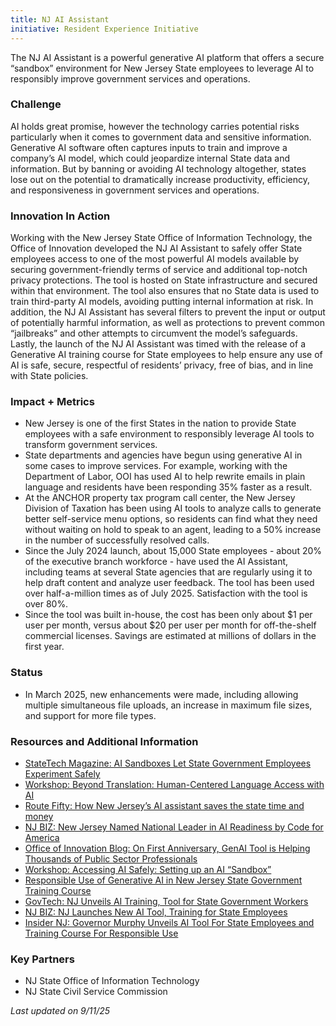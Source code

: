 ```yaml
---
title: NJ AI Assistant
initiative: Resident Experience Initiative
---
```


The NJ AI Assistant is a powerful generative AI platform that offers a secure “sandbox” environment for New Jersey State employees to leverage AI to responsibly improve government services and operations. 

### Challenge

AI holds great promise, however the technology carries potential risks particularly when it comes to government data and sensitive information. Generative AI software often captures inputs to train and improve a company’s AI model, which could jeopardize internal State data and information. But by banning or avoiding AI technology altogether, states lose out on the potential to dramatically increase productivity, efficiency, and responsiveness in government services and operations. 

### Innovation In Action

Working with the New Jersey State Office of Information Technology, the Office of Innovation developed the NJ AI Assistant to safely offer State employees access to one of the most powerful AI models available by securing government-friendly terms of service and additional top-notch privacy protections. The tool is hosted on State infrastructure and secured within that environment. The tool also ensures that no State data is used to train third-party AI models, avoiding putting internal information at risk. In addition, the NJ AI Assistant has several filters to prevent the input or output of potentially harmful information, as well as protections to prevent common “jailbreaks” and other attempts to circumvent the model’s safeguards. Lastly, the launch of the NJ AI Assistant was timed with the release of a Generative AI training course for State employees to help ensure any use of AI is safe, secure, respectful of residents’ privacy, free of bias, and in line with State policies.

### Impact \+ Metrics

* New Jersey is one of the first States in the nation to provide State employees with a safe environment to responsibly leverage AI tools to transform government services.   
* State departments and agencies have begun using generative AI in some cases to improve services. For example, working with the Department of Labor, OOI has used AI to help rewrite emails in plain language and residents have been responding 35% faster as a result.   
* At the ANCHOR property tax program call center, the New Jersey Division of Taxation has been using AI tools to analyze calls to generate better self-service menu options, so residents can find what they need without waiting on hold to speak to an agent, leading to a 50% increase in the number of successfully resolved calls.   
* Since the July 2024 launch, about 15,000 State employees \- about 20% of the executive branch workforce \- have used the AI Assistant, including teams at several State agencies that are regularly using it to help draft content and analyze user feedback. The tool has been used over half-a-million times as of July 2025. Satisfaction with the tool is over 80%.
* Since the tool was built in-house, the cost has been only about $1 per user per month, versus about $20 per user per month for off-the-shelf commercial licenses. Savings are estimated at millions of dollars in the first year.

### Status

* In March 2025, new enhancements were made, including allowing multiple simultaneous file uploads, an increase in maximum file sizes, and support for more file types. 

### Resources and Additional Information

* [StateTech Magazine: AI Sandboxes Let State Government Employees Experiment Safely](https://statetechmagazine.com/article/2025/10/ai-sandboxes-let-state-government-employees-experiment-safely-perfcon)
* [Workshop: Beyond Translation: Human-Centered Language Access with AI](https://innovate-us.org/beyond-translation-human-centered-language-access-with-ai)
* [Route Fifty: How New Jersey’s AI assistant saves the state time and money](https://www.route-fifty.com/artificial-intelligence/2025/08/how-new-jerseys-ai-assistant-saves-state-time-and-money/407538/)
* [NJ BIZ: New Jersey Named National Leader in AI Readiness by Code for America](https://njbiz.com/nj-named-national-leader-in-ai-readiness-by-code-for-america/)
* [Office of Innovation Blog: On First Anniversary, GenAI Tool is Helping Thousands of Public Sector Professionals](/blog/2025-07-17-aiassistantanniversary/)
* [Workshop: Accessing AI Safely: Setting up an AI “Sandbox”](https://innovate-us.org/accessing-ai-safely-setting-up-an-ai-sandbox)
* [Responsible Use of Generative AI in New Jersey State Government Training Course](/skills/ai/)  
* [GovTech: NJ Unveils AI Training, Tool for State Government Workers](https://www.govtech.com/artificial-intelligence/n-j-unveils-ai-training-tool-for-state-government-workers)  
* [NJ BIZ: NJ Launches New AI Tool, Training for State Employees](https://njbiz.com/nj-launches-new-ai-tool-training-for-state-employees/)  
* [Insider NJ: Governor Murphy Unveils AI Tool For State Employees and Training Course For Responsible Use](https://www.insidernj.com/press-release/governor-murphy-unveils-ai-tool-for-state-employees-and-training-course-for-responsible-use/)

### Key Partners

* NJ State Office of Information Technology  
* NJ State Civil Service Commission


*Last updated on 9/11/25*
